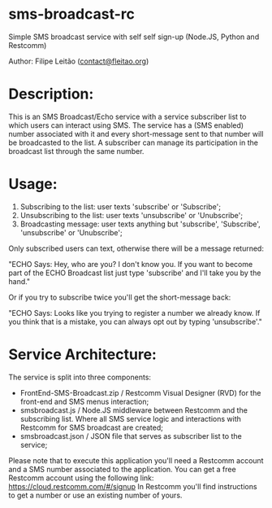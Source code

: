 # sms-broadcast-rc
Simple SMS broadcast service with self self sign-up (Node.JS, Python and Restcomm)

Author: 
Filipe Leitão (contact@fleitao.org)

# Description:
This is an SMS Broadcast/Echo service with a service subscriber list to which users can interact using SMS. 
The service has a (SMS enabled) number associated with it and every short-message sent to that number will be 
broadcasted to the list. A subscriber can manage its participation in the broadcast list through the same number.

# Usage:
1) Subscribing to the list: user texts 'subscribe' or 'Subscribe';
2) Unsubscribing to the list: user texts 'unsubscribe' or 'Unubscribe';
3) Broadcasting message: user texts anything but 'subscribe', 'Subscribe', 'unsubscribe' or 'Unubscribe';

Only subscribed users can text, otherwise there will be a message returned: 

"ECHO  Says: Hey, who are you? I don't know you. If you want to become part of the ECHO Broadcast list just type 
'subscribe' and I'll take you by the hand."

Or if you try to subscribe twice you'll get the short-message back:

"ECHO  Says: Looks like you trying to register a number we already know. If you think that is a mistake, 
you can always opt out by typing 'unsubscribe'."

# Service Architecture:
The service is split into three components: 
- FrontEnd-SMS-Broadcast.zip / Restcomm Visual Designer (RVD) for the front-end and SMS menus interaction;
- smsbroadcast.js / Node.JS middleware between Restcomm and the subscribing list. Where all SMS service logic and 
interactions with Restcomm  for SMS broadcast are created;
- smsbroadcast.json / JSON file that serves as subscriber list to the service; 

Please note that to execute this application you'll need a Restcomm account and a SMS number associated to the application.
You can get a free Restcomm account using the following link: https://cloud.restcomm.com/#/signup
In Restcomm you'll find instructions to get a number or use an existing number of yours.
